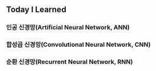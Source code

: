 ## Today I Learned
### 인공 신경망(Artificial Neural Network, ANN)
### 합성곱 신경망(Convolutional Neural Network, CNN)
### 순환 신경망(Recurrent Neural Network, RNN)
